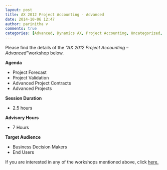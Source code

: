 ```yaml
---
layout: post
title: AX 2012 Project Accounting - Advanced
date: 2014-10-06 12:47
author: parinitha v
comments: true
categories: [Advanced, Dynamics AX, Project Accounting, Uncategorized, Workshops]
---
```

Please find the details of the <i>"AX 2012 Project Accounting &ndash; Advanced&rdquo;</i>workshop below.

<strong>Agenda</strong>

<ul>
<li>Project Forecast</li>
<li>Project Validation</li>
<li>Advanced Project Contracts</li>
<li>Advanced Projects</li>
</ul>

<strong>Session Duration</strong>

<ul>
<li>2.5 hours</li>
</ul>

<strong>Advisory Hours</strong>

<ul>
<li>7 Hours</li>
</ul>

<strong>Target Audience</strong>

<ul>
<li>Business Decision Makers</li>
<li>End Users</li>
</ul>

If you are interested in any of the workshops mentioned above, click&nbsp;<a href="mailto:blog_ptsdynamics@microsoft.com?Subject=Dynamics%20AX%20Workshops%20-%20Registration&amp;Body=PLEASE%20FILL%20IN%20THE%20FOLLOWING%20DETAILS%0A%0AName%3A%0ACompany%20Name%3A%0APartner%20ID%3A%0AContact%20number%3A%0AEmail%20ID%3A%0AProducts%20interested%20in%3A%0ASessions%20interested%20in%3A">here.</a>

